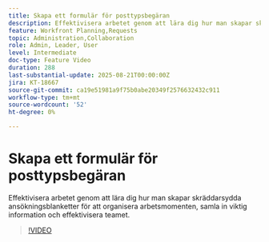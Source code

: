 ```yaml
---
title: Skapa ett formulär för posttypsbegäran
description: Effektivisera arbetet genom att lära dig hur man skapar skräddarsydda ansökningsblanketter för att organisera arbetsmomenten, samla in viktig information och effektivisera teamet.
feature: Workfront Planning,Requests
topic: Administration,Collaboration
role: Admin, Leader, User
level: Intermediate
doc-type: Feature Video
duration: 288
last-substantial-update: 2025-08-21T00:00:00Z
jira: KT-18667
source-git-commit: ca19e51981a9f75b0abe20349f2576632432c911
workflow-type: tm+mt
source-wordcount: '52'
ht-degree: 0%

---
```



# Skapa ett formulär för posttypsbegäran

Effektivisera arbetet genom att lära dig hur man skapar skräddarsydda ansökningsblanketter för att organisera arbetsmomenten, samla in viktig information och effektivisera teamet.

>[!VIDEO](https://video.tv.adobe.com/v/3471085/?learn=on&enablevpops&captions=swe)
